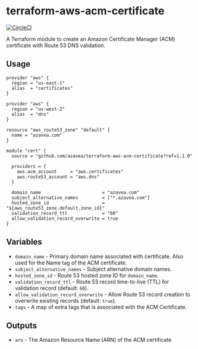 # terraform-aws-acm-certificate

[![CircleCI](https://circleci.com/gh/azavea/terraform-aws-acm-certificate.svg?style=svg)](https://circleci.com/gh/azavea/terraform-aws-acm-certificate)

A Terraform module to create an Amazon Certificate Manager (ACM) certificate with Route 53 DNS validation.

## Usage

```hcl
provider "aws" {
  region = "us-east-1"
  alias  = "certificates"
}

provider "aws" {
  region = "us-west-2"
  alias  = "dns"
}

resource "aws_route53_zone" "default" {
  name = "azavea.com"
}

module "cert" {
  source = "github.com/azavea/terraform-aws-acm-certificate?ref=1.1.0"

  providers = {
    aws.acm_account     = "aws.certificates"
    aws.route53_account = "aws.dns"
  }

  domain_name                       = "azavea.com"
  subject_alternative_names         = ["*.azavea.com"]
  hosted_zone_id                    = "${aws_route53_zone.default.zone_id}"
  validation_record_ttl             = "60"
  allow_validation_record_overwrite = true
}
```

## Variables

- `domain_name` - Primary domain name associated with certificate. Also used for the Name tag of the ACM certificate.
- `subject_alternative_names` - Subject alternative domain names.
- `hosted_zone_id` - Route 53 hosted zone ID for `domain_name`.
- `validation_record_ttl` - Route 53 record time-to-live (TTL) for validation record (default: `60`).
- `allow_validation_record_overwrite` - Allow Route 53 record creation to overwrite existing records (default: `true`).
- `tags` - A map of extra tags that is associated with the ACM Certificate.

## Outputs

- `arn` - The Amazon Resource Name (ARN) of the ACM certificate
